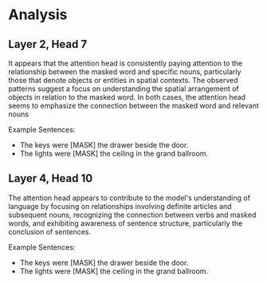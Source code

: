 # Analysis

## Layer 2, Head 7

It appears that the attention head is consistently paying attention to the relationship between the masked word and specific nouns, particularly those that denote objects or entities in spatial contexts. The observed patterns suggest a focus on understanding the spatial arrangement of objects in relation to the masked word. In both cases, the attention head seems to emphasize the connection between the masked word and relevant nouns

Example Sentences:
- The keys were [MASK] the drawer beside the door.
- The lights were [MASK] the ceiling in the grand ballroom.

## Layer 4, Head 10

The attention head appears to contribute to the model's understanding of language by focusing on relationships involving definite articles and subsequent nouns, recognizing the connection between verbs and masked words, and exhibiting awareness of sentence structure, particularly the conclusion of sentences.

Example Sentences:
- The keys were [MASK] the drawer beside the door.
- The lights were [MASK] the ceiling in the grand ballroom.

